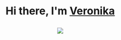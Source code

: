 <h1 align="center">Hi there, I'm <a href="https://github.com/fvrrrf/" target="_blank">Veronika</a>
  
  ![](https://komarev.com/ghpvc/?username=fvrrrf&color=4D3A31&style=for-the-badge)
